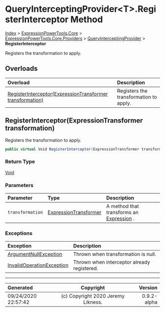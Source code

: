 ﻿# QueryInterceptingProvider&lt;T>.RegisterInterceptor Method

[Index](../index.md) > [ExpressionPowerTools.Core](ExpressionPowerTools.Core.a.md) > [ExpressionPowerTools.Core.Providers](ExpressionPowerTools.Core.Providers.n.md) > [QueryInterceptingProvider<T>](ExpressionPowerTools.Core.Providers.QueryInterceptingProvider`1.cs.md) > **RegisterInterceptor**

Registers the transformation to apply.

## Overloads

| Overload | Description |
| :-- | :-- |
| [RegisterInterceptor(ExpressionTransformer transformation)](#registerinterceptorexpressiontransformer-transformation) | Registers the transformation to apply. |
## RegisterInterceptor(ExpressionTransformer transformation)

Registers the transformation to apply.

```csharp
public virtual Void RegisterInterceptor(ExpressionTransformer transformation)
```

### Return Type

 [Void](https://docs.microsoft.com/dotnet/api/system.void) 

### Parameters

| Parameter | Type | Description |
| :-- | :-- | :-- |
| `transformation` | [ExpressionTransformer](ExpressionPowerTools.Core.ExpressionTransformer.cs.md) | A method that transforms an [Expression](https://docs.microsoft.com/dotnet/api/system.linq.expressions.expression) . |

### Exceptions

| Exception | Description |
| :-- | :-- |
| [ArgumentNullException](https://docs.microsoft.com/dotnet/api/system.argumentnullexception) | Thrown when transformation is null. |
| [InvalidOperationException](https://docs.microsoft.com/dotnet/api/system.invalidoperationexception) | Thrown when interceptor already registered. |


---

| Generated | Copyright | Version |
| :-- | :-: | --: |
| 09/24/2020 22:57:42 | (c) Copyright 2020 Jeremy Likness. | 0.9.2-alpha |
